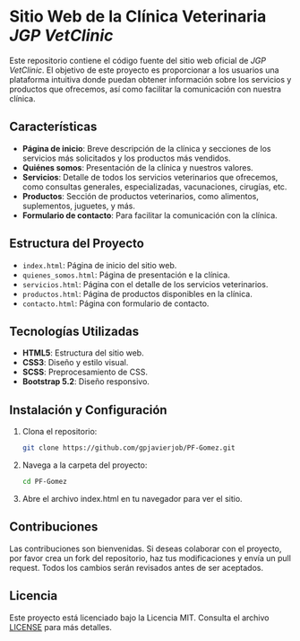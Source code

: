 # Sitio Web de la Clínica Veterinaria *JGP VetClinic*

Este repositorio contiene el código fuente del sitio web oficial de *JGP VetClinic*. El objetivo de este proyecto es proporcionar a los usuarios una plataforma intuitiva donde puedan obtener información sobre los servicios y productos que ofrecemos, así como facilitar la comunicación con nuestra clínica.

## Características

- **Página de inicio**: Breve descripción de la clínica y secciones de los servicios más solicitados y los productos más vendidos.
- **Quiénes somos**: Presentación de la clínica y nuestros valores.
- **Servicios**: Detalle de todos los servicios veterinarios que ofrecemos, como consultas generales, especializadas, vacunaciones, cirugías, etc.
- **Productos**: Sección de productos veterinarios, como alimentos, suplementos, juguetes, y más.
- **Formulario de contacto**: Para facilitar la comunicación con la clínica.

## Estructura del Proyecto

- `index.html`: Página de inicio del sitio web.
- `quienes_somos.html`: Página de presentación e la clínica.
- `servicios.html`: Página con el detalle de los servicios veterinarios.
- `productos.html`: Página de productos disponibles en la clínica.
- `contacto.html`: Página con formulario de contacto.

## Tecnologías Utilizadas

- **HTML5**: Estructura del sitio web.
- **CSS3**: Diseño y estilo visual.
- **SCSS**: Preprocesamiento de CSS.
- **Bootstrap 5.2**: Diseño responsivo.

## Instalación y Configuración

1. Clona el repositorio:
   ```bash
   git clone https://github.com/gpjavierjob/PF-Gomez.git

2. Navega a la carpeta del proyecto:
   ```bash
   cd PF-Gomez

3. Abre el archivo index.html en tu navegador para ver el sitio.

## Contribuciones

Las contribuciones son bienvenidas. Si deseas colaborar con el proyecto, por favor crea un fork del repositorio, haz tus modificaciones y envía un pull request. Todos los cambios serán revisados antes de ser aceptados.

## Licencia

Este proyecto está licenciado bajo la Licencia MIT. Consulta el archivo [LICENSE](LICENSE) para más detalles.
